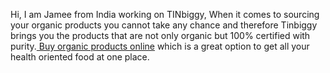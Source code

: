Hi, I am Jamee from India working on TINbiggy, When it comes to sourcing your organic products you cannot take any chance and therefore Tinbiggy brings you the products that are not only organic but 100% certified with purity.<a href="https://tinbiggy.com/"> Buy organic products online</a> which is a great option to get all your health oriented food at one place.
